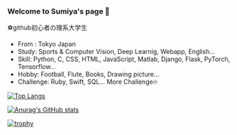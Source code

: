 ### Welcome to Sumiya's page 👋

 ⚽github初心者の理系大学生
- From : Tokyo Japan
- Study: Sports & Computer Vision, Deep Learnig, Webapp, English...
- Skill: Python, C, CSS, HTML, JavaScript, Matlab, Django, Flask, PyTorch, Tensorflow...
- Hobby: Football, Flute, Books, Drawing picture...
- Challenge: Ruby, Swift, SQL...
 More Challenge🔥

[![Top Langs](https://github-readme-stats.vercel.app/api/top-langs/?username=Sumisumisumith)](https://github.com/anuraghazra/github-readme-stats)

[![Anurag's GitHub stats](https://github-readme-stats.vercel.app/api?username=Sumisumisumith)](https://github.com/anuraghazra/github-readme-stats)

[![trophy](https://github-profile-trophy.vercel.app/?username=Sumisumisumith)](https://github.com/ryo-ma/github-profile-trophy)
